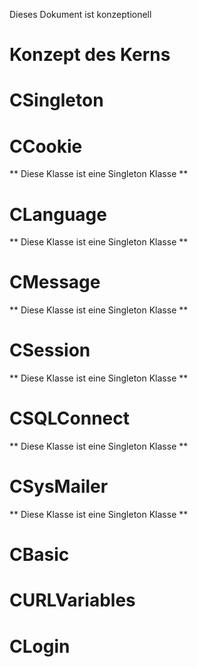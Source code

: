 
Dieses Dokument ist konzeptionell

# Konzept des Kerns


# CSingleton

# CCookie

  ** Diese Klasse ist eine Singleton Klasse **

# CLanguage

  ** Diese Klasse ist eine Singleton Klasse **

# CMessage

  ** Diese Klasse ist eine Singleton Klasse **

# CSession

  ** Diese Klasse ist eine Singleton Klasse **

# CSQLConnect

  ** Diese Klasse ist eine Singleton Klasse **

# CSysMailer

  ** Diese Klasse ist eine Singleton Klasse **

# CBasic

# CURLVariables
    
# CLogin